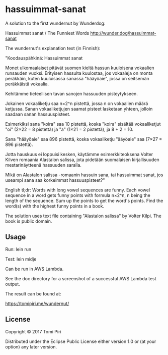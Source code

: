 # hassuimmat-sanat

A solution to the first wundernut by Wunderdog:

Hassuimmat sanat / The Funniest Words
http://wunder.dog/hassuimmat-sanat

The wundernut's explanation text (in Finnish):

"Koodauspähkinä: Hassuimmat sanat

Monet ulkomaalaiset pitävät suomen kieltä hassun kuuloisena vokaalien runsauden vuoksi. Erityisen hassulta kuulostaa, jos vokaaleja on monta peräkkäin, kuten kuuluisassa sanassa "hääyöaie", jossa on seitsemän peräkkäistä vokaalia.

Kehitämme tieteellisen tavan sanojen hassuuden pisteytykseen.

Jokainen vokaaliketju saa n×2^n pistettä, jossa n on vokaalien määrä ketjussa. Sanan vokaaliketjujen saamat pisteet lasketaan yhteen, jolloin saadaan sanan hassuuspisteet.

Esimerkiksi sana "koira" saa 10 pistettä, koska "koira" sisältää vokaaliketjut "oi" (2×22 = 8 pistettä) ja "a" (1×21 = 2 pistettä), ja 8 + 2 = 10.

Sana "hääyöaie" saa 896 pistettä, koska vokaaliketju "ääyöaie" saa (7×27 = 896 pistettä).

Jotta hauskuus ei loppuisi kesken, käytämme esimerkkiteoksena Volter Kilven romaania Alastalon salissa, jota pidetään suomalaisen kirjallisuuden mestarinäytteenä hassuuden saralla.

Mikä on Alastalon salissa -romaanin hassuin sana, tai hassuimmat sanat, jos useampi sana saa korkeimmat hassuuspisteet?"

English tl;dr: Words with long vowel sequences are funny. Each vowel sequence in a word gets funny points with formula n×2^n, n being the length of the sequence. Sum up the points to get the word's points. Find the word(s) with the highest funny points in a book.

The solution uses text file containing "Alastalon salissa" by Volter Kilpi. The book is public domain.

## Usage

Run:
lein run

Test:
lein midje

Can be run in AWS Lambda.

See the doc directory for a screenshot of a successful AWS Lambda test output. 

The result can be found at:

https://tomipiri.me/wundernut/

## License

Copyright © 2017 Tomi Piri

Distributed under the Eclipse Public License either version 1.0 or (at
your option) any later version.
